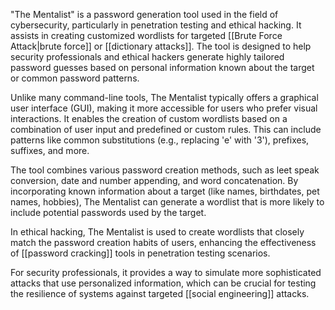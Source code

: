 "The Mentalist" is a password generation tool used in the field of cybersecurity, particularly in penetration testing and ethical hacking. It assists in creating customized wordlists for targeted [[Brute Force Attack|brute force]] or [[dictionary attacks]]. The tool is designed to help security professionals and ethical hackers generate highly tailored password guesses based on personal information known about the target or common password patterns.

Unlike many command-line tools, The Mentalist typically offers a graphical user interface (GUI), making it more accessible for users who prefer visual interactions. It enables the creation of custom wordlists based on a combination of user input and predefined or custom rules. This can include patterns like common substitutions (e.g., replacing 'e' with '3'), prefixes, suffixes, and more.

The tool combines various password creation methods, such as leet speak conversion, date and number appending, and word concatenation. By incorporating known information about a target (like names, birthdates, pet names, hobbies), The Mentalist can generate a wordlist that is more likely to include potential passwords used by the target.

In ethical hacking, The Mentalist is used to create wordlists that closely match the password creation habits of users, enhancing the effectiveness of [[password cracking]] tools in penetration testing scenarios.

For security professionals, it provides a way to simulate more sophisticated attacks that use personalized information, which can be crucial for testing the resilience of systems against targeted [[social engineering]] attacks.


